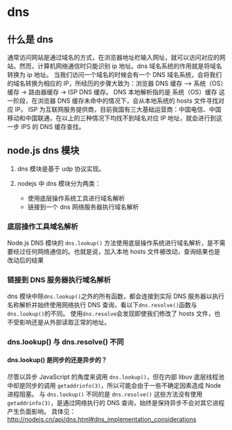 # dns

## 什么是 dns

通常访问网站是通过域名的方式，在浏览器地址栏输入网址，就可以访问对应的网站。然而，计算机网络通信时只能识别 ip 地址。dns 域名系统的作用就是将域名转换为 ip 地址。
当我们访问一个域名的时候会有一个 DNS 域名系统，会将我们的域名转换为相应的 IP，所经历的步骤大致为：浏览器 DNS 缓存 —> 系统（OS）缓存 -> 路由器缓存 -> ISP DNS 缓存。
DNS 本地解析指的是 系统（OS）缓存 这一阶段，在浏览器 DNS 缓存未命中的情况下，会从本地系统的 hosts 文件寻找对应 IP。
ISP 为互联网服务提供商，目前我国有三大基础运营商：中国电信、中国移动和中国联通，在以上的三种情况下均找不到域名对应 IP 地址，就会进行到这一步 IPS 的 DNS 缓存查找。

## node.js dns 模块

1. dns 模块是基于 udp 协议实现。

1. nodejs 中 dns 模块分为两类：
   - 使用底层操作系统工具进行域名解析
   - 链接到一个 dns 网络服务器执行域名解析

### 底层操作工具域名解析

Node.js DNS 模块的 `dns.lookup()` 方法使用底层操作系统进行域名解析，是不需要经过任何网络通信的。也就是说，加入本地 hosts 文件被改动，查询结果也是改动后的结果

### 链接到 DNS 服务器执行域名解析

dns 模块中除`dns.lookup()`之外的所有函数，都会连接到实际 DNS 服务器以执行名称解析并始终使用网络执行 DNS 查询，看以下`dns.resolve()`函数与`dns.lookup()`的不同。
使用`dns.resolve`会发现即使我们修改了 hosts 文件，也不受影响还是从外部读取正常的地址。

### dns.lookup() 与 dns.resolve() 不同

#### dns.lookup() 是同步的还是异步的？

尽管以异步 JavaScript 的角度来调用 `dns.lookup()`，但在内部 libuv 底层线程池中却是同步的调用 `getaddrinfo(3)`，所以可能会由于一些不确定因素造成 Node 进程阻塞。
与 `dns.lookup()` 不同的是 `dns.resolve()` 这些方法没有使用 `getaddrinfo(3)`，是通过网络执行的 DNS 查询，始终是保持异步不会对其它进程产生负面影响。
具体见： http://nodejs.cn/api/dns.html#dns_implementation_considerations

